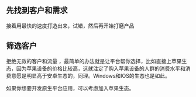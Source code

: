 ## 先找到客户和需求
接着用最快的速度打造出来，试错，然后再开始打磨产品


## 筛选客户

拒绝无效的客户和流量 ，最简单的办法就是让平台帮你选择，比如直接上苹果生态，因为苹果设备的价格比较高，这就注定了购入苹果设备的人群的消费水平和消费意愿是明显高于安卓生态的，同理。Windows和IOS的生态也是如此。

如果你想要开发原生平台应用，可以考虑加入苹果生态。